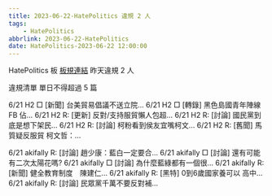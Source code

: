 ```yaml
---
title: 2023-06-22-HatePolitics 違規 2 人
tags:
    - HatePolitics
abbrlink: 2023-06-22-HatePolitics
date: HatePolitics-2023-06-22 12:00:00
---
```

HatePolitics 板 [板規連結](https://www.ptt.cc/bbs/HatePolitics/M.1617115262.A.D60.html)
昨天違規 2 人
<!-- more -->

違規清單
單日不得超過 5 篇

6/21 H2 □ [新聞] 台美貿易倡議不送立院…
6/21 H2 □ [轉錄] 黑色島國青年陣線FB 佔…
6/21 H2 R: [更新] 反對/支持服貿懶人包超…
6/21 H2 R: [討論] 國民黨到底是想下架民…
6/21 H2 R: [討論] 柯粉看到侯友宜嘴柯文…
6/21 H2 R: [舊聞] 馬質疑反服貿 柯文哲：…

6/21 akifally R: [討論] 趙少康：藍白一定要合…
6/21 akifally □ [討論] 還有可能有二次太陽花嗎?
6/21 akifally □ [討論] 為什麼藍綠都有一個很…
6/21 akifally R: [新聞] 健全教育制度　陳建仁…
6/21 akifally R: [黑特] 0到6歲國家養可以 高中…
6/21 akifally R: [討論] 民眾黨千萬不要反對補…